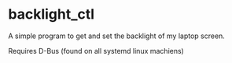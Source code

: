 # backlight_ctl

A simple program to get and set the backlight of my laptop screen. 

Requires D-Bus (found on all systemd linux machiens)

